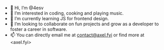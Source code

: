 - 👋 Hi, I’m @4esv
- 👀 I’m interested in coding, cooking and playing music.
- 🌱 I’m currently learning JS for frontend design.
- 💞️ I’m looking to collaborate on fun projects and grow as a developer to foster a career in software.
- 📫 You can directly email me at <contact@axel.fyi> or find more at <axel.fyi>

<!---
4esv/4esv is a ✨ special ✨ repository because its `README.md` (this file) appears on your GitHub profile.
You can click the Preview link to take a look at your changes.
--->

